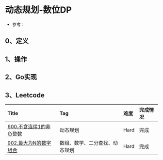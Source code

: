 # 动态规划-数位DP

- 参考：

## 0、定义

## 1、操作

## 2、Go实现

## 3、Leetcode

| Title                                                                                          | Tag             | 难度   | 完成情况 |
|:-----------------------------------------------------------------------------------------------|:----------------|:-----|:-----|
| [600.不含连续1的非负整数](https://leetcode.cn/problems/non-negative-integers-without-consecutive-ones/) | 动态规划            | Hard | 完成   |
| [902.最大为N的数字组合](https://leetcode.cn/problems/numbers-at-most-n-given-digit-set/)               | 数组、数学、二分查找、动态规划 | Hard | 完成   |